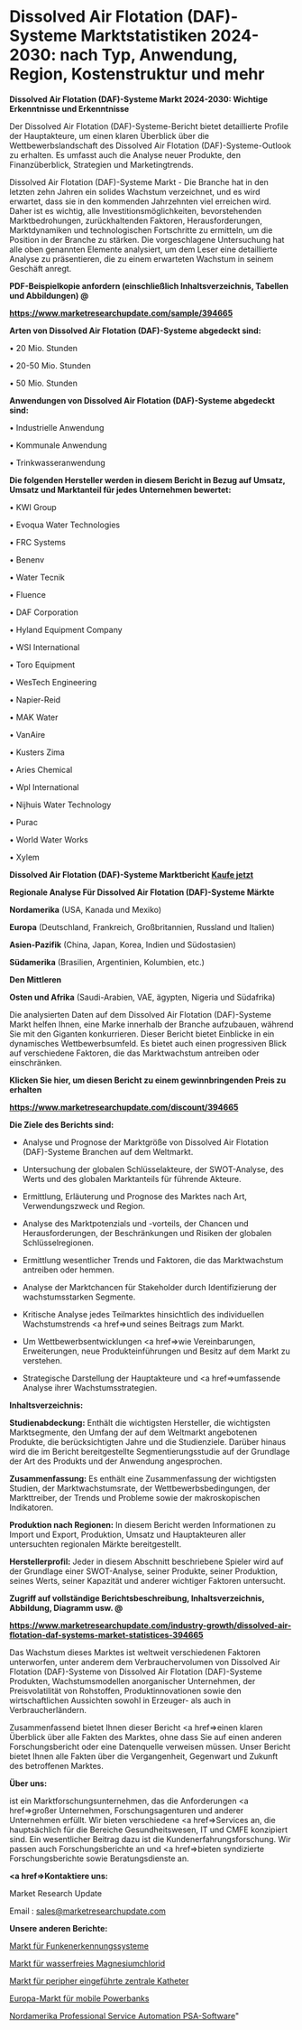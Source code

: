 # Dissolved Air Flotation (DAF)-Systeme Marktstatistiken 2024-2030: nach Typ, Anwendung, Region, Kostenstruktur und mehr

<strong>Dissolved Air Flotation (DAF)-Systeme Markt 2024-2030: Wichtige Erkenntnisse und Erkenntnisse</strong>

Der Dissolved Air Flotation (DAF)-Systeme-Bericht bietet detaillierte Profile der Hauptakteure, um einen klaren Überblick über die Wettbewerbslandschaft des Dissolved Air Flotation (DAF)-Systeme-Outlook zu erhalten. Es umfasst auch die Analyse neuer Produkte, den Finanzüberblick, Strategien und Marketingtrends.

Dissolved Air Flotation (DAF)-Systeme Markt - Die Branche hat in den letzten zehn Jahren ein solides Wachstum verzeichnet, und es wird erwartet, dass sie in den kommenden Jahrzehnten viel erreichen wird. Daher ist es wichtig, alle Investitionsmöglichkeiten, bevorstehenden Marktbedrohungen, zurückhaltenden Faktoren, Herausforderungen, Marktdynamiken und technologischen Fortschritte zu ermitteln, um die Position in der Branche zu stärken. Die vorgeschlagene Untersuchung hat alle oben genannten Elemente analysiert, um dem Leser eine detaillierte Analyse zu präsentieren, die zu einem erwarteten Wachstum in seinem Geschäft anregt.



<strong><b>PDF-Beispielkopie anfordern (einschließlich Inhaltsverzeichnis, Tabellen und Abbildungen) @ </b></strong>

<strong><a href=https://www.marketresearchupdate.com/sample/394665>

<strong>https://www.marketresearchupdate.com/sample/394665</u></a></strong></strong>



<strong>Arten von Dissolved Air Flotation (DAF)-Systeme abgedeckt sind:</strong>

• 20 Mio. Stunden

• 20-50 Mio. Stunden

• 50 Mio. Stunden



<strong>Anwendungen von Dissolved Air Flotation (DAF)-Systeme abgedeckt sind:</strong>

• Industrielle Anwendung

• Kommunale Anwendung

• Trinkwasseranwendung



<strong>Die folgenden Hersteller werden in diesem Bericht in Bezug auf Umsatz, Umsatz und Marktanteil für jedes Unternehmen bewertet:</strong>

• KWI Group

• Evoqua Water Technologies

• FRC Systems

• Benenv

• Water Tecnik

• Fluence

• DAF Corporation

• Hyland Equipment Company

• WSI International

• Toro Equipment

• WesTech Engineering

• Napier-Reid

• MAK Water

• VanAire

• Kusters Zima

• Aries Chemical

• Wpl International

• Nijhuis Water Technology

• Purac

• World Water Works

• Xylem



<strong>Dissolved Air Flotation (DAF)-Systeme Marktbericht <a href=https://www.marketresearchupdate.com/buynow/394665>Kaufe jetzt</a></strong>



<strong>Regionale Analyse Für Dissolved Air Flotation (DAF)-Systeme Märkte</strong>



<strong>Nordamerika</strong> (USA, Kanada und Mexiko)



<strong>Europa</strong> (Deutschland, Frankreich, Großbritannien, Russland und Italien)



<strong>Asien-Pazifik</strong> (China, Japan, Korea, Indien und Südostasien)



<strong>Südamerika</strong> (Brasilien, Argentinien, Kolumbien, etc.)



<strong>Den Mittleren</strong> 

<strong>Osten und Afrika</strong> (Saudi-Arabien, VAE, ägypten, Nigeria und Südafrika)

Die analysierten Daten auf dem Dissolved Air Flotation (DAF)-Systeme Markt helfen Ihnen, eine Marke innerhalb der Branche aufzubauen, während Sie mit den Giganten konkurrieren. Dieser Bericht bietet Einblicke in ein dynamisches Wettbewerbsumfeld. Es bietet auch einen progressiven Blick auf verschiedene Faktoren, die das Marktwachstum antreiben oder einschränken.



<strong>Klicken Sie hier, um diesen Bericht zu einem gewinnbringenden Preis zu erhalten
</strong>

<strong><a href=https://www.marketresearchupdate.com/discount/394665>https://www.marketresearchupdate.com/discount/394665</b></u></strong></a>



<strong>Die Ziele des Berichts sind:</strong>

- Analyse und Prognose der Marktgröße von Dissolved Air Flotation (DAF)-Systeme Branchen auf dem Weltmarkt.

- Untersuchung der globalen Schlüsselakteure, der SWOT-Analyse, des Werts und des globalen Marktanteils für führende Akteure.

- Ermittlung, Erläuterung und Prognose des Marktes nach Art, Verwendungszweck und Region.

- Analyse des Marktpotenzials und -vorteils, der Chancen und Herausforderungen, der Beschränkungen und Risiken der globalen Schlüsselregionen.

- Ermittlung wesentlicher Trends und Faktoren, die das Marktwachstum antreiben oder hemmen.

- Analyse der Marktchancen für Stakeholder durch Identifizierung der wachstumsstarken Segmente.

- Kritische Analyse jedes Teilmarktes hinsichtlich des individuellen Wachstumstrends <a href=>und</a> seines Beitrags zum Markt.

- Um Wettbewerbsentwicklungen <a href=>wie</a> Vereinbarungen, Erweiterungen, neue Produkteinführungen und Besitz auf dem Markt zu verstehen.

- Strategische Darstellung der Hauptakteure und <a href=>umfas</a>sende Analyse ihrer Wachstumsstrategien.



<strong>Inhaltsverzeichnis:</strong>



<strong>Studienabdeckung:</strong> Enthält die wichtigsten Hersteller, die wichtigsten Marktsegmente, den Umfang der auf dem Weltmarkt angebotenen Produkte, die berücksichtigten Jahre und die Studienziele. Darüber hinaus wird die im Bericht bereitgestellte Segmentierungsstudie auf der Grundlage der Art des Produkts und der Anwendung angesprochen.



<strong>Zusammenfassung:</strong> Es enthält eine Zusammenfassung der wichtigsten Studien, der Marktwachstumsrate, der Wettbewerbsbedingungen, der Markttreiber, der Trends und Probleme sowie der makroskopischen Indikatoren.



<strong>Produktion nach Regionen:</strong> In diesem Bericht werden Informationen zu Import und Export, Produktion, Umsatz und Hauptakteuren aller untersuchten regionalen Märkte bereitgestellt.



<strong>Herstellerprofil:</strong> Jeder in diesem Abschnitt beschriebene Spieler wird auf der Grundlage einer SWOT-Analyse, seiner Produkte, seiner Produktion, seines Werts, seiner Kapazität und anderer wichtiger Faktoren untersucht.



<strong><b>Zugriff auf vollständige Berichtsbeschreibung, Inhaltsverzeichnis, Abbildung, Diagramm usw. @ </b></strong>

<strong><a href=https://www.marketresearchupdate.com/industry-growth/dissolved-air-flotation-daf-systems-market-statistices-394665>https://www.marketresearchupdate.com/industry-growth/dissolved-air-flotation-daf-systems-market-statistices-394665</a></strong>

Das Wachstum dieses Marktes ist weltweit verschiedenen Faktoren unterworfen, unter anderem dem Verbrauchervolumen von Dissolved Air Flotation (DAF)-Systeme von Dissolved Air Flotation (DAF)-Systeme Produkten, Wachstumsmodellen anorganischer Unternehmen, der Preisvolatilität von Rohstoffen, Produktinnovationen sowie den wirtschaftlichen Aussichten sowohl in Erzeuger- als auch in Verbraucherländern.

Zusammenfassend bietet Ihnen dieser Bericht <a href=>einen</a> klaren Überblick über alle Fakten des Marktes, ohne dass Sie auf einen anderen Forschungsbericht oder eine Datenquelle verweisen müssen. Unser Bericht bietet Ihnen alle Fakten über die Vergangenheit, Gegenwart und Zukunft des betroffenen Marktes.



<strong>Über uns:</strong>

 ist ein Marktforschungsunternehmen, das die Anforderungen <a href=>großer</a> Unternehmen, Forschungsagenturen und anderer Unternehmen erfüllt. Wir bieten verschiedene <a href=>Services</a> an, die hauptsächlich für die Bereiche Gesundheitswesen, IT und CMFE konzipiert sind. Ein wesentlicher Beitrag dazu ist die Kundenerfahrungsforschung. Wir passen auch Forschungsberichte an und <a href=>bieten</a> syndizierte Forschungsberichte sowie Beratungsdienste an.



<strong><a href=>Kontaktiere uns:</a></strong>

Market Research Update

Email : sales@marketresearchupdate.com



<strong>Unsere anderen Berichte:</strong>

<a href=https://www.linkedin.com/pulse/spark-detection-systems-market-analyzing-latest>Markt für Funkenerkennungssysteme</a>

<a href=https://www.linkedin.com/pulse/magnesium-chloride-anhydrous-market-size-emerging>Markt für wasserfreies Magnesiumchlorid</a>

<a href=https://www.linkedin.com/pulse/peripherally-inserted-central-catheter-market-report-2023>Markt für peripher eingeführte zentrale Katheter</a>

<a href=https://www.linkedin.com/pulse/europe-mobile-power-bank-market-2023-manufacturers>Europa-Markt für mobile Powerbanks</a>

<a href=https://www.linkedin.com/pulse/north-america-professional-service-automation-psa-software>Nordamerika Professional Service Automation PSA-Software</a>"
